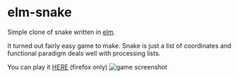 # elm-snake
Simple clone of snake written in [elm](http://elm-lang.org/).

It turned out fairly easy game to make. Snake is just a list of coordinates and functional paradigm deals well with processing lists.

You can play it [HERE](https://elm-snake.netlify.com/) (firefox only)
![game screenshot](https://github.com/karolBak/elm-snake/blob/master/screen.png)
